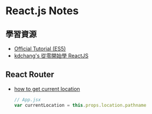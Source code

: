 # React.js Notes

## 學習資源

* [Official Tutorial (ES5)](https://facebook.github.io/react/docs/tutorial.html)
* [kdchang's 從零開始學 ReactJS](https://github.com/kdchang/reactjs101)

## React Router

* [how to get current location](http://stackoverflow.com/questions/35031911/how-to-get-current-route-in-react-router-2-0-0-rc5)
  
  ```js
  // App.jsx
  var currentLocation = this.props.location.pathname
  ```
